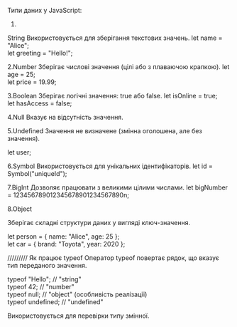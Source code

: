 Типи даних у JavaScript:

1.
String
Використовується для зберігання текстових значень.
let name = "Alice";  
let greeting = "Hello!";

2.Number 
Зберігає числові значення (цілі або з плаваючою крапкою).
let age = 25;  
let price = 19.99;

3.Boolean 
Зберігає логічні значення: true або false.
let isOnline = true;  
let hasAccess = false;

4.Null 
Вказує на відсутність значення.

5.Undefined 
Значення не визначене (змінна оголошена, але без значення).

let user;  

6.Symbol 
Використовується для унікальних ідентифікаторів.
let id = Symbol("uniqueId");  

7.BigInt
Дозволяє працювати з великими цілими числами.
let bigNumber = 123456789012345678901234567890n;  

8.Object

Зберігає складні структури даних у вигляді ключ-значення.

let person = { name: "Alice", age: 25 };  
let car = { brand: "Toyota", year: 2020 };

/////////
Як працює typeof
Оператор typeof повертає рядок, що вказує тип переданого значення.

typeof "Hello"; // "string"  
typeof 42;      // "number"  
typeof null;    // "object" (особливість реалізації)  
typeof undefined; // "undefined"  

Використовується для перевірки типу змінної.
